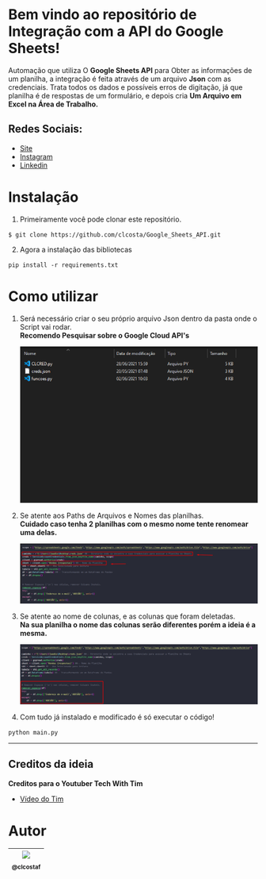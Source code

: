 # Bem vindo ao repositório de Integração com a API do Google Sheets!
Automação que utiliza O **Google Sheets API** para Obter as informações de um planilha, a integração é feita através de um arquivo **Json** com as credenciais. Trata todos os dados e possíveis erros de digitação, já que planilha é de respostas de um formulário, e depois cria **Um Arquivo em Excel na Área de Trabalho.**

## Redes Sociais:
* [Site](https://portfolio-claudio.herokuapp.com)
* [Instagram](https://www.instagram.com/claudiogfez/)
* [Linkedin](https://www.linkedin.com/in/clcostaf/)

# Instalação

1. Primeiramente você pode clonar este repositório.

```
$ git clone https://github.com/clcosta/Google_Sheets_API.git
```

2. Agora a instalação das bibliotecas

```
pip install -r requirements.txt
```

# Como utilizar

1. Será necessário criar o seu próprio arquivo Json dentro da pasta onde o Script vai rodar.  
	**Recomendo Pesquisar sobre o Google Cloud API's**  

    ![step1](images/step1.png)

2. Se atente aos Paths de Arquivos e Nomes das planilhas.  
	__Cuidado caso tenha 2 planilhas com o mesmo nome tente renomear uma delas.__

    ![step2](images/step2.png)

3. Se atente ao nome de colunas, e as colunas que foram deletadas.  
	__Na sua planilha o nome das colunas serão diferentes porém a ideia é a mesma.__

	![step3](images/step3.png)

4. Com tudo já instalado e modificado é só executar o código!
```
python main.py
```
---

## Creditos da ideia
**Creditos para o Youtuber Tech With Tim**

* [Vídeo do Tim](https://www.youtube.com/watch?v=cnPlKLEGR7E)


# Autor
| [<img src="https://avatars.githubusercontent.com/u/83929403?v=4" width=115><br><sub>@clcostaf</sub>](https://github.com/clcosta) |
| :---: |